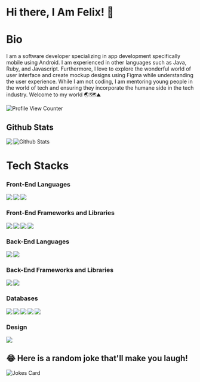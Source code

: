 # Hi there, I Am Felix! 👋

<!-- <a href="https://beatricewambuimbugua.com/" target="_blank"><img src="https://thumbs2.imgbox.com/d1/1c/uUCfqV6H_t.png" alt="image host"/></a> -->
# Bio 
I am a software developer specializing in app development specifically mobile using Android. I am experienced in other languages such as Java, Ruby, and Javascript. Furthermore, I love to explore the wonderful world of user interface and create mockup designs using Figma while understanding the user experience. While I am not coding, I am mentoring young people in the world of tech and ensuring they incorporate the humane side in the tech industry. Welcome to my world 🌏🗺⛰

![Profile View Counter](https://komarev.com/ghpvc/?username=Ase020)

## Github Stats


<a href="https://readme-stats-cfgj2cxdy.vercel.app/api?username=Ase020&count_private=true&show_icons=true&theme=cobalt">
  <img  align="left" src = "https://github-readme-streak-stats.herokuapp.com/?user=Ase020&theme=gotham">
</a>

<img src="https://github-readme-stats.vercel.app/api?username=Ase020&theme=radical&show_icons=true" alt="Github Stats"/>

<!-- ![Beatrice's wakatime stats](https://github-readme-stats.vercel.app/api/wakatime?username=beatricewambui&theme=gotham&layout=compact) -->
<br/>

# Tech Stacks

### Front-End Languages 

<img src= "https://img.shields.io/badge/html5-%23E34F26.svg?style=for-the-badge&logo=html5&logoColor=white" align="left" />
<img src= "https://img.shields.io/badge/css3-%231572B6.svg?style=for-the-badge&logo=css3&logoColor=white" align="left"/>
<img src="https://img.shields.io/badge/javascript-%23323330.svg?style=for-the-badge&logo=javascript&logoColor=%23F7DF1E" align="left"/> <br/>

### Front-End Frameworks and Libraries

<img src="https://img.shields.io/badge/angular.js-%23E23237.svg?style=for-the-badge&logo=angularjs&logoColor=white" align="left"/>
<img src="https://img.shields.io/badge/bootstrap-%23563D7C.svg?style=for-the-badge&logo=bootstrap&logoColor=white" align="left"/>
<img src="https://img.shields.io/badge/react-%2320232a.svg?style=for-the-badge&logo=react&logoColor=%2361DAFB" align="left"/>
<img src="https://img.shields.io/badge/jquery-%230769AD.svg?style=for-the-badge&logo=jquery&logoColor=white" align="left"/> <br/>

### Back-End Languages
<img src = "https://img.shields.io/badge/java-%23ED8B00.svg?style=for-the-badge&logo=java&logoColor=white" align = "left"/>
<img src = "https://img.shields.io/badge/ruby-%23CC342D.svg?style=for-the-badge&logo=ruby&logoColor=white" align = "left"/> <br/>

### Back-End Frameworks and Libraries
<img src = "https://img.shields.io/badge/rails-%23CC0000.svg?style=for-the-badge&logo=ruby-on-rails&logoColor=white" align = "left"/>
<img src = "https://img.shields.io/badge/node.js-6DA55F?style=for-the-badge&logo=node.js&logoColor=white" align = "left"/> <br/>

### Databases

<img src="https://img.shields.io/badge/Firebase-039BE5?style=for-the-badge&logo=Firebase&logoColor=white" align="left"/>
<img src="https://img.shields.io/badge/mysql-%2300f.svg?style=for-the-badge&logo=mysql&logoColor=white" align= "left" />
<img src= "https://img.shields.io/badge/postgres-%23316192.svg?style=for-the-badge&logo=postgresql&logoColor=white" align= "left" />
<img src="https://img.shields.io/badge/sqlite-%2307405e.svg?style=for-the-badge&logo=sqlite&logoColor=white" align = "left" />
<img src="https://img.shields.io/badge/Microsoft%20SQL%20Sever-CC2927?style=for-the-badge&logo=microsoft%20sql%20server&logoColor=white" align="left"/> <br/>

### Design
<img src="https://img.shields.io/badge/figma-%23F24E1E.svg?style=for-the-badge&logo=figma&logoColor=white"/>

## 😂 Here is a random joke that'll make you laugh!
![Jokes Card](https://readme-jokes.vercel.app/api)


